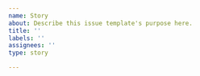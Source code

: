 ```yaml
---
name: Story
about: Describe this issue template's purpose here.
title: ''
labels: ''
assignees: ''
type: story

---
```



